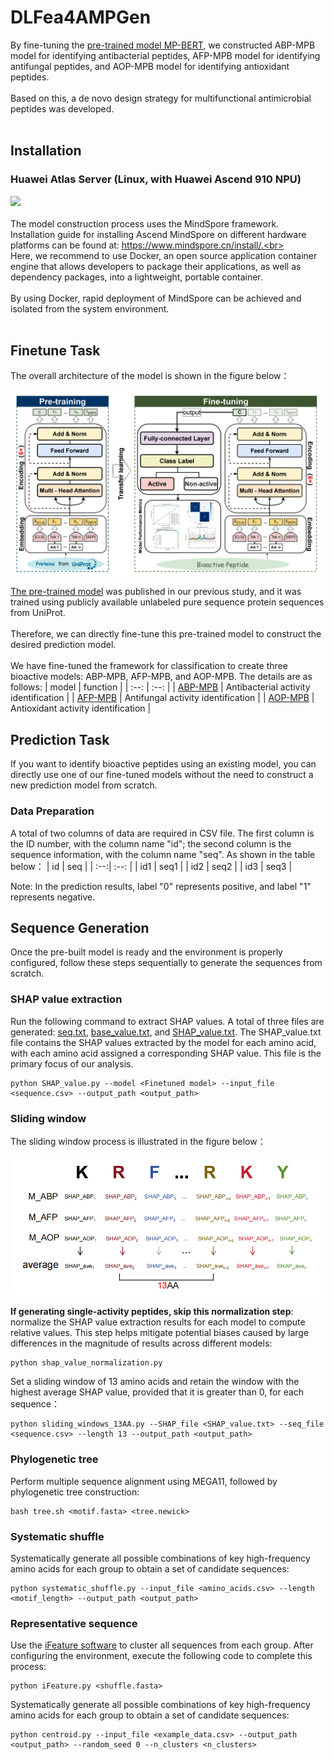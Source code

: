 # DLFea4AMPGen
By fine-tuning the [pre-trained model MP-BERT](https://github.com/BRITian/MP-BERT), we constructed ABP-MPB model for identifying antibacterial peptides, AFP-MPB model for identifying antifungal peptides, and AOP-MPB model for identifying antioxidant peptides.<br><br>
Based on this, a de novo design strategy for multifunctional antimicrobial peptides was developed.<br><br>

## Installation
### Huawei Atlas Server (Linux, with Huawei Ascend 910 NPU)
[![](https://img.shields.io/badge/Environment-Docker>=18.03-yellow.svg??style=flat-square)](https://www.docker.com/) <br><br>
The model construction process uses the MindSpore framework. Installation guide for installing Ascend MindSpore on different hardware platforms can be found at: https://www.mindspore.cn/install/.<br><br>
Here, we recommend to use Docker, an open source application container engine that allows developers to package their applications, as well as dependency packages, into a lightweight, portable container.
<br><br> By using Docker, rapid deployment of MindSpore can be achieved and isolated from the system environment.<br><br>


## Finetune Task
The overall architecture of the model is shown in the figure below：<br><br>
<img src="https://github.com/hgao12345/DLFea4AMPGen/blob/main/Images/structure.png" alt="Model Structure" width="500">


[The pre-trained model](https://zenodo.org/records/12747829) was published in our previous study, and it was trained using publicly available unlabeled pure sequence protein sequences from UniProt. <br><br>
Therefore, we can directly fine-tune this pre-trained model to construct the desired prediction model. 
<br><br>
We have fine-tuned the framework for classification to create three bioactive models: ABP-MPB, AFP-MPB, and AOP-MPB. The details are as follows:
| model	| function |
| :--: 	| :--: |
| [ABP-MPB](https://zenodo.org/records/12747957/files/ABP_Best_Model.ckpt?download=1) | Antibacterial activity identification |
| [AFP-MPB](https://zenodo.org/records/12747957/files/AFP_Best_Model.ckpt?download=1) | Antifungal activity identification |
| [AOP-MPB](https://zenodo.org/records/12747957/files/AOP_Best_Model.ckpt?download=1) | Antioxidant activity identification |


## Prediction Task
If you want to identify bioactive peptides using an existing model, you can directly use one of our fine-tuned models without the need to construct a new prediction model from scratch. <br>
### Data Preparation
A total of two columns of data are required in CSV file. The first column is the ID number, with the column name "id"; the second column is the sequence information, with the column name "seq". As shown in the table below：
| id | seq |
| :--:| :--: |
| id1 | seq1 |
| id2 | seq2 |
| id3 | seq3 |

Note: In the prediction results, label "0" represents positive, and label "1" represents negative.

## Sequence Generation
Once the pre-built model is ready and the environment is properly configured, follow these steps sequentially to generate the sequences from scratch.
### SHAP value extraction
Run the following command to extract SHAP values. A total of three files are generated: [seq.txt](https://github.com/hgao12345/DLFea4AMPGen/blob/main/Sequence_Generation/00-SHAP/output/seq.txt), [base_value.txt](https://github.com/hgao12345/DLFea4AMPGen/blob/main/Sequence_Generation/00-SHAP/output/base_value.txt), and [SHAP_value.txt](https://github.com/hgao12345/DLFea4AMPGen/blob/main/Sequence_Generation/00-SHAP/output/SHAP_value.txt). The SHAP_value.txt file contains the SHAP values extracted by the model for each amino acid, with each amino acid assigned a corresponding SHAP value. This file is the primary focus of our analysis.
```
python SHAP_value.py --model <Finetuned model> --input_file <sequence.csv> --output_path <output_path>
```
### Sliding window
The sliding window process is illustrated in the figure below：<br><br>
<img src="https://github.com/hgao12345/DLFea4AMPGen/blob/main/Images/sliding_windows_Diagram.png" alt="Model Structure" width="500">

**If generating single-activity peptides, skip this normalization step**: normalize the SHAP value extraction results for each model to compute relative values. This step helps mitigate potential biases caused by large differences in the magnitude of results across different models:
```
python shap_value_normalization.py
```
Set a sliding window of 13 amino acids and retain the window with the highest average SHAP value, provided that it is greater than 0, for each sequence：
```
python sliding_windows_13AA.py --SHAP_file <SHAP_value.txt> --seq_file <sequence.csv> --length 13 --output_path <output_path>
```
### Phylogenetic tree
Perform multiple sequence alignment using MEGA11, followed by phylogenetic tree construction:
```
bash tree.sh <motif.fasta> <tree.newick>
```
### Systematic shuffle
Systematically generate all possible combinations of key high-frequency amino acids for each group to obtain a set of candidate sequences:
```
python systematic_shuffle.py --input_file <amino_acids.csv> --length <motif_length> --output_path <output_path>
```
### Representative sequence
Use the [iFeature software](https://github.com/Superzchen/iFeature/) to cluster all sequences from each group. After configuring the environment, execute the following code to complete this process:
```
python iFeature.py <shuffle.fasta>
```
Systematically generate all possible combinations of key high-frequency amino acids for each group to obtain a set of candidate sequences:
```
python centroid.py --input_file <example_data.csv> --output_path <output_path> --random_seed 0 --n_clusters <n_clusters>
```
